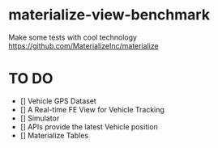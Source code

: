 # materialize-view-benchmark

Make some tests with cool technology https://github.com/MaterializeInc/materialize

# TO DO
- [] Vehicle GPS Dataset
- [] A Real-time FE View for Vehicle Tracking
- [] Simulator
- [] APIs provide the latest Vehicle position
- [] Materialize Tables
